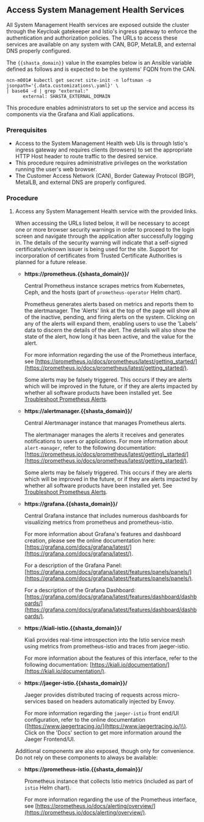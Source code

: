 ## Access System Management Health Services

All System Management Health services are exposed outside the cluster through the Keycloak gatekeeper and Istio's ingress gateway to enforce the authentication and authorization policies. The URLs to access these services are available on any system with CAN, BGP, MetalLB, and external DNS properly configured.

The `{{shasta_domain}}` value in the examples below is an Ansible variable defined as follows and is expected to be the systems' FQDN from the CAN.

```screen
ncn-m001# kubectl get secret site-init -n loftsman -o jsonpath='{.data.customizations\.yaml}' \
| base64 -d | grep "external:"
      external: SHASTA_EXTERNAL_DOMAIN
```

This procedure enables administrators to set up the service and access its components via the Grafana and Kiali applications.

### Prerequisites

-   Access to the System Management Health web UIs is through Istio's ingress gateway and requires clients \(browsers\) to set the appropriate HTTP Host header to route traffic to the desired service.
-   This procedure requires administrative privileges on the workstation running the user's web browser.
-   The Customer Access Network \(CAN\), Border Gateway Protocol \(BGP\), MetalLB, and external DNS are properly configured.

### Procedure

1.  Access any System Management Health service with the provided links.

    When accessing the URLs listed below, it will be necessary to accept one or more browser security warnings in order to proceed to the login screen and navigate through the application after successfully logging in. The details of the security warning will indicate that a self-signed certificate/unknown issuer is being used for the site. Support for incorporation of certificates from Trusted Certificate Authorities is planned for a future release.

    -   **https://prometheus.{{shasta_domain}}/**

        Central Prometheus instance scrapes metrics from Kubernetes, Ceph, and the hosts \(part of `prometheus-operator` Helm chart\).

        Prometheus generates alerts based on metrics and reports them to the alertmanager. The 'Alerts' link at the top of the page will show all of the inactive, pending, and firing alerts on the system. Clicking on any of the alerts will expand them, enabling users to use the 'Labels' data to discern the details of the alert. The details will also show the state of the alert, how long it has been active, and the value for the alert.

        For more information regarding the use of the Prometheus interface, see [https://prometheus.io/docs/prometheus/latest/getting_started/](https://prometheus.io/docs/prometheus/latest/getting_started/).

        Some alerts may be falsely triggered. This occurs if they are alerts which will be improved in the future, or if they are alerts impacted by whether all software products have been installed yet. See [Troubleshoot Prometheus Alerts](Troubleshoot_Prometheus_Alerts.md).

    -   **https://alertmanager.{{shasta_domain}}/**

        Central Alertmanager instance that manages Prometheus alerts.

        The alertmanager manages the alerts it receives and generates notifications to users or applications. For more information about `alert-manager`, refer to the following documentation: [https://prometheus.io/docs/prometheus/latest/getting\_started/](https://prometheus.io/docs/prometheus/latest/getting_started/).

        Some alerts may be falsely triggered. This occurs if they are alerts which will be improved in the future, or if they are alerts impacted by whether all software products have been installed yet. See [Troubleshoot Prometheus Alerts](Troubleshoot_Prometheus_Alerts.md).

    -   **https://grafana.{{shasta_domain}}/**

        Central Grafana instance that includes numerous dashboards for visualizing metrics from prometheus and prometheus-istio.

        For more information about Grafana's features and dashboard creation, please see the online documentation here: [https://grafana.com/docs/grafana/latest/](https://grafana.com/docs/grafana/latest/).

        For a description of the Grafana Panel: [https://grafana.com/docs/grafana/latest/features/panels/panels/](https://grafana.com/docs/grafana/latest/features/panels/panels/).

        For a description of the Grafana Dashboard: [https://grafana.com/docs/grafana/latest/features/dashboard/dashboards/](https://grafana.com/docs/grafana/latest/features/dashboard/dashboards/).

    -   **https://kiali-istio.{{shasta_domain}}/**

        Kiali provides real-time introspection into the Istio service mesh using metrics from prometheus-istio and traces from jaeger-istio.

        For more information about the features of this interface, refer to the following documentation: [https://kiali.io/documentation/](https://kiali.io/documentation/).

    -   **https://jaeger-istio.{{shasta_domain}}/**

        Jaeger provides distributed tracing of requests across micro-services based on headers automatically injected by Envoy.

        For more information regarding the `jaeger-istio` front end/UI configuration, refer to the online documentation \([https://www.jaegertracing.io/](https://www.jaegertracing.io/)\). Click on the 'Docs' section to get more information around the Jaeger Frontend/UI.

    Additional components are also exposed, though only for convenience. Do not rely on these components to always be available:

    -   **https://prometheus-istio.{{shasta_domain}}/**

        Prometheus instance that collects Istio metrics \(included as part of `istio` Helm chart\).

        For more information regarding the use of the Prometheus interface, see [https://prometheus.io/docs/alerting/overview/](https://prometheus.io/docs/alerting/overview/).


